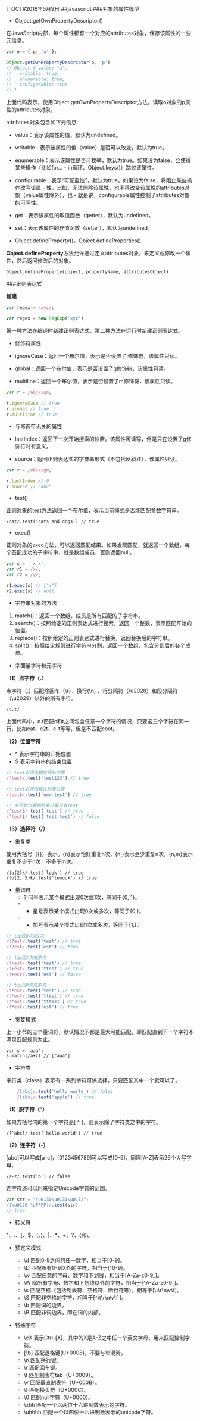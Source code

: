 [TOC]#2016年5月9日##javascript###对象的属性模型 - Object.getOwnPropertyDescriptor()在JavaScript内部，每个属性都有一个对应的attributes对象，保存该属性的一些元信息。```jsvar o = { p: 'a' };Object.getOwnPropertyDescriptor(o, 'p')// Object { value: "a",//   writable: true,//   enumerable: true,//   configurable: true// }```上面代码表示，使用Object.getOwnPropertyDescriptor方法，读取o对象的p属性的attributes对象。attributes对象包含如下元信息: - value：表示该属性的值，默认为undefined。 - writable：表示该属性的值（value）是否可以改变，默认为true。 - enumerable：表示该属性是否可枚举，默认为true。如果设为false，会使得某些操作（比如for... - in循环、Object.keys()）跳过该属性。 - configurable：表示“可配置性”，默认为true。如果设为false，将阻止某些操作改写该属 - 性，比如，无法删除该属性，也不得改变该属性的attributes对象（value属性除外），也 - 就是说，configurable属性控制了attributes对象的可写性。 - get：表示该属性的取值函数（getter），默认为undefined。 - set：表示该属性的存值函数（setter），默认为undefined。 - Object.defineProperty()，Object.defineProperties()**Object.defineProperty**方法允许通过定义attributes对象，来定义或修改一个属性，然后返回修改后的对象。    Object.defineProperty(object, propertyName, attributesObject)###正则表达式**新建**```jsvar regex = /xyz/;var regex = new RegExp('xyz');```第一种方法在编译时新建正则表达式，第二种方法在运行时新建正则表达式。 - 修饰符属性 - ignoreCase：返回一个布尔值，表示是否设置了i修饰符，该属性只读。 - global：返回一个布尔值，表示是否设置了g修饰符，该属性只读。 - multiline：返回一个布尔值，表示是否设置了m修饰符，该属性只读。```jsvar r = /abc/igm;r.ignoreCase // truer.global // truer.multiline // true``` - 与修饰符无关的属性 - lastIndex：返回下一次开始搜索的位置。该属性可读写，但是只在设置了g修饰符时有意义。 - source：返回正则表达式的字符串形式（不包括反斜杠），该属性只读。 ```javascriptvar r = /abc/igm;r.lastIndex // 0r.source // "abc"``` - test()正则对象的test方法返回一个布尔值，表示当前模式是否能匹配参数字符串。    /cat/.test('cats and dogs') // true - exec()正则对象的exec方法，可以返回匹配结果。如果发现匹配，就返回一个数组，每个匹配成功的子字符串，就是数组成员，否则返回null。```jsvar s = '_x_x';var r1 = /x/;var r2 = /y/;r1.exec(s) // ["x"]r2.exec(s) // null``` - 字符串对象的方法1. match()：返回一个数组，成员是所有匹配的子字符串。2. search()：按照给定的正则表达式进行搜索，返回一个整数，表示匹配开始的位置。3. replace()：按照给定的正则表达式进行替换，返回替换后的字符串。4. split()：按照给定规则进行字符串分割，返回一个数组，包含分割后的各个成员。 - 字面量字符和元字符**（1）点字符（.）**点字符（.）匹配除回车（\r）、换行(\n) 、行分隔符（\u2028）和段分隔符（\u2029）以外的所有字符。    /c.t/上面代码中，c.t匹配c和t之间包含任意一个字符的情况，只要这三个字符在同一行，比如cat、c2t、c-t等等，但是不匹配coot。**（2）位置字符** - ^ 表示字符串的开始位置 - $ 表示字符串的结束位置```js// test必须出现在开始位置/^test/.test('test123') // true// test必须出现在结束位置/test$/.test('new test') // true// 从开始位置到结束位置只有test/^test$/.test('test') // true/^test$/.test('test test') // false```**（3）选择符（/）** - 重复类使用大括号（{}）表示。{n}表示恰好重复n次，{n,}表示至少重复n次，{n,m}表示重复不少于n次，不多于m次。    /lo{2}k/.test('look') // true    /lo{2, 5}k/.test('looook') // true - 量词符     + ? 问号表示某个模式出现0次或1次，等同于{0, 1}。     + * 星号表示某个模式出现0次或多次，等同于{0,}。     + + 加号表示某个模式出现1次或多次，等同于{1,}。```js// t出现0次或1次/t?est/.test('test') // true/t?est/.test('est') // true// t出现1次或多次/t+est/.test('test') // true/t+est/.test('ttest') // true/t+est/.test('est') // false// t出现0次或多次/t*est/.test('test') // true/t*est/.test('ttest') // true/t*est/.test('tttest') // true/t*est/.test('est') // true``` - 贪婪模式上一小节的三个量词符，默认情况下都是最大可能匹配，即匹配直到下一个字符不满足匹配规则为止。    var s = 'aaa';    s.match(/a+/) // ["aaa"]  - 字符类字符类（class）表示有一系列字符可供选择，只要匹配其中一个就可以了。```js    /[abc]/.test('hello world') // false    /[abc]/.test('apple') // true```**（1）脱字符（^）**如果方括号内的第一个字符是[ ^ ]，则表示除了字符类之中的字符。    /[^abc]/.test('hello world') // true**（2）连字符（-）**[abc]可以写成[a-c]，[0123456789]可以写成[0-9]，同理[A-Z]表示26个大写字母。    /a-z/.test('b') // false连字符还可以用来指定Unicode字符的范围。```jsvar str = "\u0130\u0131\u0132";/[\u0128-\uFFFF]/.test(str)// true``` - 转义符^、.、[、$、(、)、|、*、+、?、\{和\\。  - 预定义模式     + \d 匹配0-9之间的任一数字，相当于[0-9]。     + \D 匹配所有0-9以外的字符，相当于\[^0-9]。     + \w 匹配任意的字母、数字和下划线，相当于[A-Za-z0-9_]。     + \W 除所有字母、数字和下划线以外的字符，相当于\[^A-Za-z0-9_]。     + \s 匹配空格（包括制表符、空格符、断行符等），相等于[\t\r\n\v\f]。     + \S 匹配非空格的字符，相当于\[^\t\r\n\v\f ]。     + \b 匹配词的边界。     + \B 匹配非词边界，即在词的内部。 - 特殊字符     + \cX 表示Ctrl-[X]，其中的X是A-Z之中任一个英文字母，用来匹配控制字符。     + [\b] 匹配退格键(U+0008)，不要与\b混淆。     + \n 匹配换行键。     + \r 匹配回车键。     + \t 匹配制表符tab（U+0009）。     + \v 匹配垂直制表符（U+000B）。     + \f 匹配换页符（U+000C）。     + \0 匹配null字符（U+0000）。     + \xhh 匹配一个以两位十六进制数表示的字符。     + \uhhhh 匹配一个以四位十六进制数表示的unicode字符。